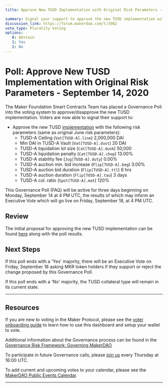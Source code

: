 ```yaml
---
title: Approve New TUSD Implementation with Original Risk Parameters - September 14, 2020

summary: Signal your support to approve the new TUSD implementation with the original risk parameters (outlined below).
discussion_link: https://forum.makerdao.com/t/3982
vote_type: Plurality Voting
options:
   0: Abstain
   1: Yes
   2: No
---
```

# Poll: Approve New TUSD Implementation with Original Risk Parameters - September 14, 2020

The Maker Foundation Smart Contracts Team has placed a Governance Poll into the voting system to approve/disapprove the new TUSD implementation. Voters are now able to signal their support to:

- Approve the new TUSD [implementation](https://etherscan.io/address/0x7a9701453249e84fd0d5afe5951e9cbe9ed2e90f#code) with the following risk parameters (same as original June risk parameters):
    - TUSD-A Ceiling (`Vat[TUSD-A].line`) 2,000,000 DAI
    - Min DAI in TUSD-A Vault (`Vat[TUSD-A].dust`) 20 DAI
    - TUSD-A liquidation lot size (`Cat[TUSD-A].dunk`) 50,000
    - TUSD-A liquidation penalty (`Cat[TUSD-A].chop`) 13.00%
    - TUSD-A stability fee (`Jug[TUSD-A].duty`) 0.00%
    - TUSD-A auction min. bid increase (`Flip[TUSD-A].beg`) 3.00%
    - TUSD-A auction bid duration (`Flip[TUSD-A].ttl`) 6 hrs
    - TUSD-A auction duration (`Flip[TUSD-A].tau`) 3 days
    - TUSD-A col. ratio (`Spot[TUSD-A].mat`) 120%

This Governance Poll (FAQ) will be active for three days beginning on Monday, September 14 at 4 PM UTC, the results of which may inform an Executive Vote which will go live on Friday, September 18, at 4 PM UTC.

## Review

The initial proposal for approving the new TUSD implementation can be found [here](https://forum.makerdao.com/t/3982) along with the poll results. 

## Next Steps

If this poll ends with a 'Yes' majority, there will be an Executive Vote on Friday, September 18 asking MKR token holders if they support or reject the change proposed by this Governance Poll.


If this poll ends with a 'No' majority, the TUSD collateral type will remain in its current state.

---

## Resources

If you are new to voting in the Maker Protocol, please see the [voter onboarding guide](https://community-development.makerdao.com/onboarding/voter-onboarding) to learn how to use this dashboard and setup your wallet to vote.

Additional information about the Governance process can be found in the [Governance Risk Framework: Governing MakerDAO](https://community-development.makerdao.com/governance/governance-risk-framework)

To participate in future Governance calls, please [join us](https://community-development.makerdao.com/governance/governance-and-risk-meetings) every Thursday at 16:00 UTC.

To add current and upcoming votes to your calendar, please see the [MakerDAO Public Events Calendar](https://calendar.google.com/calendar/embed?src=makerdao.com_3efhm2ghipksegl009ktniomdk%40group.calendar.google.com&ctz=America%2FLos_Angeles).

---